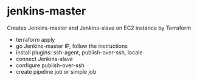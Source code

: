 # jenkins-master
Creates Jenkins-master and Jenkins-slave on EC2 instance by Terraform

- terraform apply
- go Jenkins-master IP, follow the instructions
- install plugins: ssh-agent, publish-over-ssh, locale
- connect Jenkins-slave
- configure publish-over-ssh
- create pipeline job or simple job
